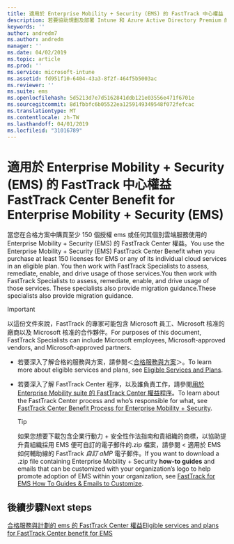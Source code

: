 ```yaml
---
title: 適用於 Enterprise Mobility + Security (EMS) 的 FastTrack 中心權益
description: 若要協助規劃及部署 Intune 和 Azure Active Directory Premium 的合格客戶程式
keywords: ''
author: andredm7
ms.author: andredm
manager: ''
ms.date: 04/02/2019
ms.topic: article
ms.prod: ''
ms.service: microsoft-intune
ms.assetid: fd951f10-6404-43a3-8f2f-464f5b5003ac
ms.reviewer: ''
ms.suite: ems
ms.openlocfilehash: 5d5213d7e7d5162841ddb121e03556e471f6701e
ms.sourcegitcommit: 8d1fbbfc6b05522ea1259149349548f072fefcac
ms.translationtype: MT
ms.contentlocale: zh-TW
ms.lasthandoff: 04/01/2019
ms.locfileid: "31016789"
---
```

# <a name="fasttrack-center-benefit-for-enterprise-mobility--security-ems"></a><span data-ttu-id="fa817-103">適用於 Enterprise Mobility + Security (EMS) 的 FastTrack 中心權益</span><span class="sxs-lookup"><span data-stu-id="fa817-103">FastTrack Center Benefit for Enterprise Mobility + Security (EMS)</span></span>

<span data-ttu-id="fa817-104">當您在合格方案中購買至少 150 個授權 ems 或任何其個別雲端服務使用的 Enterprise Mobility + Security (EMS) 的 FastTrack Center 權益。</span><span class="sxs-lookup"><span data-stu-id="fa817-104">You use the Enterprise Mobility + Security (EMS) FastTrack Center Benefit when you purchase at least 150 licenses for EMS or any of its individual cloud services in an eligible plan.</span></span> <span data-ttu-id="fa817-105">You then work with FastTrack Specialists to assess, remediate, enable, and drive usage of those services.</span><span class="sxs-lookup"><span data-stu-id="fa817-105">You then work with FastTrack Specialists to assess, remediate, enable, and drive usage of those services.</span></span> <span data-ttu-id="fa817-106">These specialists also provide migration guidance.</span><span class="sxs-lookup"><span data-stu-id="fa817-106">These specialists also provide migration guidance.</span></span>

> [!IMPORTANT]
> <span data-ttu-id="fa817-107">以這份文件來說，FastTrack 的專家可能包含 Microsoft 員工、Microsoft 核准的廠商以及 Microsoft 核准的合作夥伴。</span><span class="sxs-lookup"><span data-stu-id="fa817-107">For purposes of this document, FastTrack Specialists can include Microsoft employees, Microsoft-approved vendors, and Microsoft-approved partners.</span></span>

- <span data-ttu-id="fa817-108">若要深入了解合格的服務與方案，請參閱＜[合格服務與方案](M365-eligible-services-and-plans.md)＞。</span><span class="sxs-lookup"><span data-stu-id="fa817-108">To learn more about eligible services and plans, see [Eligible Services and Plans](M365-eligible-services-and-plans.md).</span></span>

- <span data-ttu-id="fa817-109">若要深入了解 FastTrack Center 程序，以及誰負責工作，請參閱[用於 Enterprise Mobility suite 的 FastTrack Center 權益程序](EMS-fasttrack-process.md)。</span><span class="sxs-lookup"><span data-stu-id="fa817-109">To learn about the FastTrack Center process and who’s responsible for what, see [FastTrack Center Benefit Process for Enterprise Mobility + Security](EMS-fasttrack-process.md).</span></span>

    > [!TIP]
    > <span data-ttu-id="fa817-110">如果您想要下載包含企業行動力 + 安全性<b0>作法指南</b0>和貴組織的商標，以協助提升貴組織採用 EMS 便可自訂的電子郵件的.zip 檔案，請參閱 < 適用於 EMS 如何輔助線的 FastTrack <b1>_自訂 aMP_ 電子郵件</b1>。</span><span class="sxs-lookup"><span data-stu-id="fa817-110">If you want to download a .zip file containing Enterprise Mobility + Security **how-to guides** and emails that can be customized with your organization’s logo to help promote adoption of EMS within your organization, see [FastTrack for EMS How To Guides & Emails to Customize](https://gallery.technet.microsoft.com/FastTrack-for-EMS-How-To-f170da4c).</span></span>

## <a name="next-steps"></a><span data-ttu-id="fa817-111">後續步驟</span><span class="sxs-lookup"><span data-stu-id="fa817-111">Next steps</span></span>

[<span data-ttu-id="fa817-112">合格服務與計劃的 ems 的 FastTrack Center 權益</span><span class="sxs-lookup"><span data-stu-id="fa817-112">Eligible services and plans for FastTrack Center benefit for EMS</span></span>](M365-eligible-services-and-plans.md)


